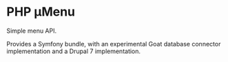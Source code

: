 # PHP µMenu

Simple menu API.

Provides a Symfony bundle, with an experimental Goat database connector
implementation and a Drupal 7 implementation.
